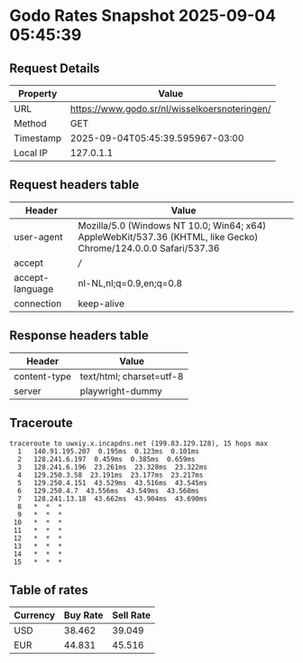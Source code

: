# Godo Rates Snapshot 2025-09-04 05:45:39
## Request Details

| Property | Value |
|----------|-------|
| URL | https://www.godo.sr/nl/wisselkoersnoteringen/ |
| Method | GET |
| Timestamp | 2025-09-04T05:45:39.595967-03:00 |
| Local IP | 127.0.1.1 |
    
## Request headers table

| Header | Value |
|--------|-------|
| user-agent | Mozilla/5.0 (Windows NT 10.0; Win64; x64) AppleWebKit/537.36 (KHTML, like Gecko) Chrome/124.0.0.0 Safari/537.36 |
| accept | */* |
| accept-language | nl-NL,nl;q=0.9,en;q=0.8 |
| connection | keep-alive |

    
## Response headers table
| Header | Value |
|--------|-------|
| content-type | text/html; charset=utf-8 |
| server | playwright-dummy |

## Traceroute 

```
traceroute to uwxiy.x.incapdns.net (199.83.129.128), 15 hops max
  1   140.91.195.207  0.195ms  0.123ms  0.101ms 
  2   128.241.6.197  0.459ms  0.385ms  0.659ms 
  3   128.241.6.196  23.261ms  23.328ms  23.322ms 
  4   129.250.3.58  23.191ms  23.177ms  23.217ms 
  5   129.250.4.151  43.529ms  43.516ms  43.545ms 
  6   129.250.4.7  43.556ms  43.549ms  43.568ms 
  7   128.241.13.18  43.662ms  43.904ms  43.690ms 
  8   *  *  * 
  9   *  *  * 
 10   *  *  * 
 11   *  *  * 
 12   *  *  * 
 13   *  *  * 
 14   *  *  * 
 15   *  *  * 

```


## Table of rates

| Currency | Buy Rate | Sell Rate |
|----------|----------|-----------|
| USD | 38.462 | 39.049 |
| EUR | 44.831 | 45.516 |
